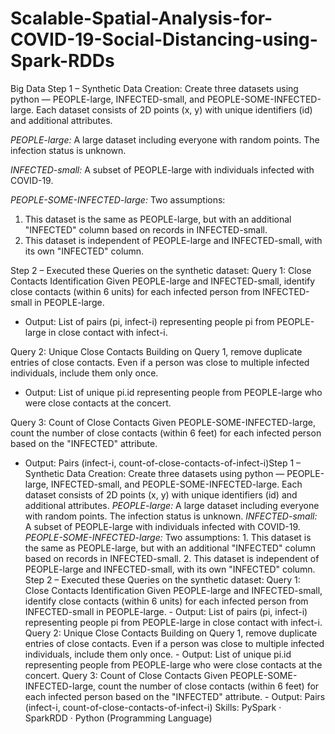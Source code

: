# Scalable-Spatial-Analysis-for-COVID-19-Social-Distancing-using-Spark-RDDs
Big Data 
Step 1 – Synthetic Data Creation:
Create three datasets using python — PEOPLE-large, INFECTED-small, and PEOPLE-SOME-INFECTED-large. Each dataset consists of 2D points (x, y) with unique identifiers (id) and additional attributes. 

*PEOPLE-large:* A large dataset including everyone with random points. The infection status is unknown.

*INFECTED-small:* A subset of PEOPLE-large with individuals infected with COVID-19.

*PEOPLE-SOME-INFECTED-large:* Two assumptions:
1. This dataset is the same as PEOPLE-large, but with an additional "INFECTED" column based on records in INFECTED-small.
2. This dataset is independent of PEOPLE-large and INFECTED-small, with its own "INFECTED" column.

Step 2 – Executed these Queries on the synthetic dataset:
Query 1: Close Contacts Identification
Given PEOPLE-large and INFECTED-small, identify close contacts (within 6 units) for each infected person from INFECTED-small in PEOPLE-large.
- Output: List of pairs (pi, infect-i) representing people pi from PEOPLE-large in close contact with infect-i.

Query 2: Unique Close Contacts
Building on Query 1, remove duplicate entries of close contacts. Even if a person was close to multiple infected individuals, include them only once.
- Output: List of unique pi.id representing people from PEOPLE-large who were close contacts at the concert.

Query 3: Count of Close Contacts
Given PEOPLE-SOME-INFECTED-large, count the number of close contacts (within 6 feet) for each infected person based on the "INFECTED" attribute.
- Output: Pairs (infect-i, count-of-close-contacts-of-infect-i)Step 1 – Synthetic Data Creation: Create three datasets using python — PEOPLE-large, INFECTED-small, and PEOPLE-SOME-INFECTED-large. Each dataset consists of 2D points (x, y) with unique identifiers (id) and additional attributes. *PEOPLE-large:* A large dataset including everyone with random points. The infection status is unknown. *INFECTED-small:* A subset of PEOPLE-large with individuals infected with COVID-19. *PEOPLE-SOME-INFECTED-large:* Two assumptions: 1. This dataset is the same as PEOPLE-large, but with an additional "INFECTED" column based on records in INFECTED-small. 2. This dataset is independent of PEOPLE-large and INFECTED-small, with its own "INFECTED" column. Step 2 – Executed these Queries on the synthetic dataset: Query 1: Close Contacts Identification Given PEOPLE-large and INFECTED-small, identify close contacts (within 6 units) for each infected person from INFECTED-small in PEOPLE-large. - Output: List of pairs (pi, infect-i) representing people pi from PEOPLE-large in close contact with infect-i. Query 2: Unique Close Contacts Building on Query 1, remove duplicate entries of close contacts. Even if a person was close to multiple infected individuals, include them only once. - Output: List of unique pi.id representing people from PEOPLE-large who were close contacts at the concert. Query 3: Count of Close Contacts Given PEOPLE-SOME-INFECTED-large, count the number of close contacts (within 6 feet) for each infected person based on the "INFECTED" attribute. - Output: Pairs (infect-i, count-of-close-contacts-of-infect-i)
Skills: PySpark · SparkRDD · Python (Programming Language)
